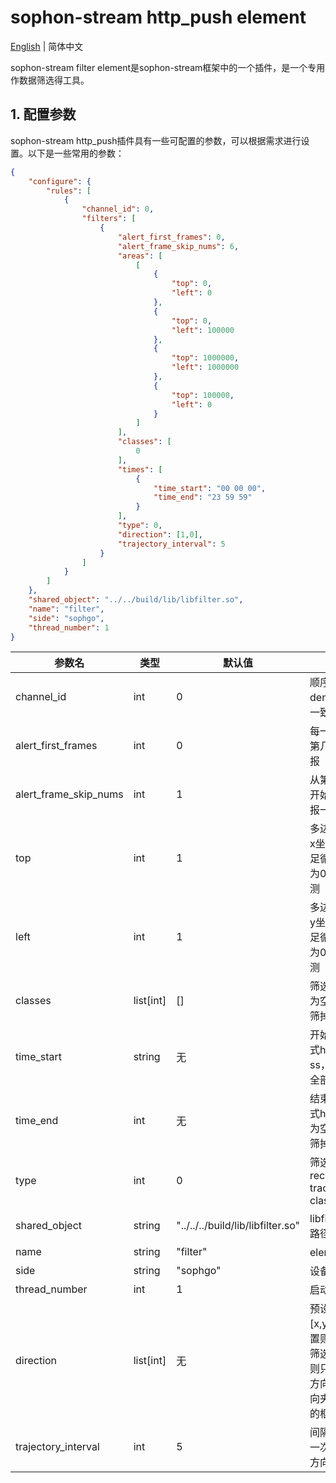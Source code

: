 # sophon-stream http_push element

[English](README_EN.md) | 简体中文

sophon-stream filter element是sophon-stream框架中的一个插件，是一个专用作数据筛选得工具。

## 1. 配置参数
sophon-stream http_push插件具有一些可配置的参数，可以根据需求进行设置。以下是一些常用的参数：

```json
{
    "configure": {
        "rules": [
            {
                "channel_id": 0,
                "filters": [
                    {
                        "alert_first_frames": 0,
                        "alert_frame_skip_nums": 6,
                        "areas": [
                            [
                                {
                                    "top": 0,
                                    "left": 0
                                },
                                {
                                    "top": 0,
                                    "left": 100000
                                },
                                {
                                    "top": 1000000,
                                    "left": 1000000
                                },
                                {
                                    "top": 100000,
                                    "left": 0
                                }
                            ]
                        ],
                        "classes": [
                            0
                        ],
                        "times": [
                            {
                                "time_start": "00 00 00",
                                "time_end": "23 59 59"
                            }
                        ],
                        "type": 0,
                        "direction": [1,0],
                        "trajectory_interval": 5
                    }
                ]
            }
        ]
    },
    "shared_object": "../../build/lib/libfilter.so",
    "name": "filter",
    "side": "sophgo",
    "thread_number": 1
}
```

| 参数名        | 类型   | 默认值                               | 说明                            |
| ------------- | ------ | ------------------------------------ | ------------------------------- |
| channel_id            | int | 0                           | 顺序和id与demo的json一致          |
| alert_first_frames            | int | 0                       | 每一路追踪到第几帧开始上报               |
| alert_frame_skip_nums           | int | 1                    | 从第一次上报开始每几帧上报一次          |
| top           | int | 1                    | 多边形顶点的x坐标,需要满足循序，个数为0代表不检测    |
| left           | int | 1                    | 多边形顶点的y坐标,需要满足循序，个数为0代表不检测    |
| classes           | list[int] | []                    | 筛选的类别，为空将会全部筛掉        |
| time_start           | string | 无                    | 开始时间，格式hh mm ss，为空将会全部筛掉  |
| time_end           | int | 无                   | 结束时间，格式hh mm ss,为空将会全部筛掉    |
| type           | int | 0                    | 筛选类型，recognize:0  track:1 classes:other        |
| shared_object | string | "../../../build/lib/libfilter.so" | libfilter动态库路径          |
| name          | string | "filter"                          | element名称                     |
| side          | string | "sophgo"                             | 设备类型                        |
| thread_number | int    | 1                                    | 启动线程数                      |
| direction     | list[int]  | 无                              | 预设方向[x,y]，如不设置则不限方向筛选，如设置则只筛选轨迹方向与预设方向夹角<=90°的框  |
| trajectory_interval | int  | 5                              | 间隔几帧计算一次目标运动方向                     |